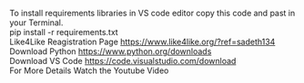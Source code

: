 To install requirements libraries in VS code editor copy this code and past in your Terminal. <br>
pip install -r requirements.txt <br>
Like4Like Reagistration Page https://www.like4like.org/?ref=sadeth134 <br> Download Python https://www.python.org/downloads <br> Download VS Code https://code.visualstudio.com/download <br> For More Details Watch the Youtube Video
